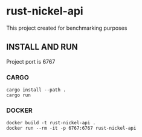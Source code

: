 # rust-nickel-api
This project created for benchmarking purposes
## INSTALL AND RUN
Project port is 6767
### CARGO
```
cargo install --path .
cargo run
```
### DOCKER
```
docker build -t rust-nickel-api .
docker run --rm -it -p 6767:6767 rust-nickel-api
```